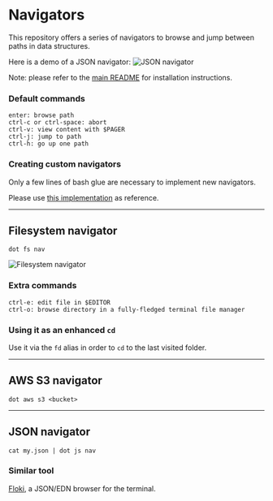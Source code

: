 # Navigators

This repository offers a series of navigators to browse and jump between paths in data structures.

Here is a demo of a JSON navigator:
![JSON navigator](https://user-images.githubusercontent.com/3226564/59977238-41f18300-95a5-11e9-8537-ae48f8ee712b.gif)

Note: please refer to the [main README](https://github.com/denisidoro/dotfiles/blob/master/README.md) for installation instructions.

### Default commands

```
enter: browse path
ctrl-c or ctrl-space: abort
ctrl-v: view content with $PAGER
ctrl-j: jump to path
ctrl-h: go up one path
```

### Creating custom navigators

Only a few lines of bash glue are necessary to implement new navigators.

Please use [this implementation](https://github.com/denisidoro/dotfiles/blob/master/scripts/js/nav) as reference.


---

## Filesystem navigator

`dot fs nav`

![Filesystem navigator](https://user-images.githubusercontent.com/3226564/59693889-05491480-91be-11e9-89dc-b5827cc15a20.gif)

### Extra commands

```
ctrl-e: edit file in $EDITOR
ctrl-o: browse directory in a fully-fledged terminal file manager
```

### Using it as an enhanced `cd`

Use it via the `fd` alias in order to `cd` to the last visited folder.


---

## AWS S3 navigator

`dot aws s3 <bucket>`


---

## JSON navigator

`cat my.json | dot js nav`

### Similar tool

[Floki](https://github.com/denisidoro/floki), a JSON/EDN browser for the terminal.